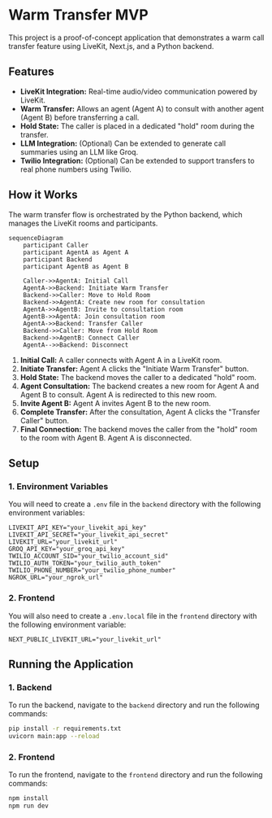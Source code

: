 # Warm Transfer MVP

This project is a proof-of-concept application that demonstrates a warm call transfer feature using LiveKit, Next.js, and a Python backend.

## Features

*   **LiveKit Integration:** Real-time audio/video communication powered by LiveKit.
*   **Warm Transfer:** Allows an agent (Agent A) to consult with another agent (Agent B) before transferring a call.
*   **Hold State:** The caller is placed in a dedicated "hold" room during the transfer.
*   **LLM Integration:** (Optional) Can be extended to generate call summaries using an LLM like Groq.
*   **Twilio Integration:** (Optional) Can be extended to support transfers to real phone numbers using Twilio.

## How it Works

The warm transfer flow is orchestrated by the Python backend, which manages the LiveKit rooms and participants.

```mermaid
sequenceDiagram
    participant Caller
    participant AgentA as Agent A
    participant Backend
    participant AgentB as Agent B

    Caller->>AgentA: Initial Call
    AgentA->>Backend: Initiate Warm Transfer
    Backend->>Caller: Move to Hold Room
    Backend->>AgentA: Create new room for consultation
    AgentA->>AgentB: Invite to consultation room
    AgentB->>AgentA: Join consultation room
    AgentA->>Backend: Transfer Caller
    Backend->>Caller: Move from Hold Room
    Backend->>AgentB: Connect Caller
    AgentA-->>Backend: Disconnect
```

1.  **Initial Call:** A caller connects with Agent A in a LiveKit room.
2.  **Initiate Transfer:** Agent A clicks the "Initiate Warm Transfer" button.
3.  **Hold State:** The backend moves the caller to a dedicated "hold" room.
4.  **Agent Consultation:** The backend creates a new room for Agent A and Agent B to consult. Agent A is redirected to this new room.
5.  **Invite Agent B:** Agent A invites Agent B to the new room.
6.  **Complete Transfer:** After the consultation, Agent A clicks the "Transfer Caller" button.
7.  **Final Connection:** The backend moves the caller from the "hold" room to the room with Agent B. Agent A is disconnected.

## Setup

### 1. Environment Variables

You will need to create a `.env` file in the `backend` directory with the following environment variables:

```
LIVEKIT_API_KEY="your_livekit_api_key"
LIVEKIT_API_SECRET="your_livekit_api_secret"
LIVEKIT_URL="your_livekit_url"
GROQ_API_KEY="your_groq_api_key"
TWILIO_ACCOUNT_SID="your_twilio_account_sid"
TWILIO_AUTH_TOKEN="your_twilio_auth_token"
TWILIO_PHONE_NUMBER="your_twilio_phone_number"
NGROK_URL="your_ngrok_url"
```

### 2. Frontend

You will also need to create a `.env.local` file in the `frontend` directory with the following environment variable:

```
NEXT_PUBLIC_LIVEKIT_URL="your_livekit_url"
```

## Running the Application

### 1. Backend

To run the backend, navigate to the `backend` directory and run the following commands:

```bash
pip install -r requirements.txt
uvicorn main:app --reload
```

### 2. Frontend

To run the frontend, navigate to the `frontend` directory and run the following commands:

```bash
npm install
npm run dev
```



